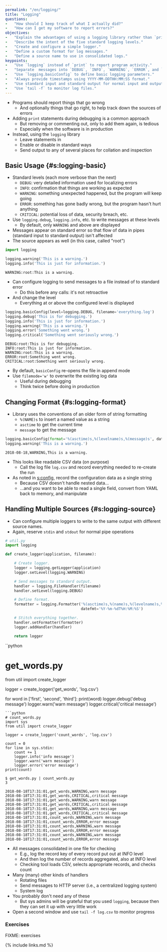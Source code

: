 ```yaml
---
permalink: "/en/logging/"
title: "Logging"
questions:
-   "How should I keep track of what I actually did?"
-   "How can I get my software to report errors?"
objectives:
-   "Explain the advantages of using a logging library rather than `print` statements in data science pipelines."
-   "Describe the intent of the five standard logging levels."
-   "Create and configure a simple logger."
-   "Define a custom format for log messages."
-   "Define a source name to use in consolidated logs."
keypoints:
-   "Use `logging` instead of `print` to report program activity."
-   "Separate  messages into `DEBUG`, `INFO`, `WARNING`, `ERROR`, and `CRITICAL` levels."
-   "Use `logging.basicConfig` to define basic logging parameters."
-   "Always provide timestamps using YYYY-MM-DDTHH:MM:SS format."
-   "Use standard input and standard output for normal input and output, and send log messages to a file."
-   "Use `tail -f` to monitor log files."
---
```


-   Programs should report things that go wrong
    -   And optionally things that go right, to help track down the sources of errors
-   Adding `print` statements during debugging is a common approach
    -   But removing or commenting out, only to add them again, is tedious
    -   Especially when the software is in production
-   Instead, using the `logging` library
    -   Leave statements in
    -   Enable or disable in standard ways
    -   Send output to any of several places for collation and inspection

## Basic Usage {#s:logging-basic}

-   Standard levels (each more verbose than the next)
    -   `DEBUG`: very detailed information used for localizing errors
    -   `INFO`: confirmation that things are working as expected
    -   `WARNING`: something unexpected happened, but the program will keep going
    -   `ERROR`: something has gone badly wrong, but the program hasn't hurt anything
    -   `CRITICAL`: potential loss of data, security breach, etc.
-   Use `logging.debug`, `logging.info`, etc. to write messages at these levels
    -   By default, only `WARNING` and above are displayed
-   Messages appear on standard error so that flow of data in pipes (standard input to standard output) isn't affected
-   The source appears as well (in this case, called "root")

```python
import logging

logging.warning('This is a warning.')
logging.info('This is just for information.')
```
```stderr
WARNING:root:This is a warning.
```

-   Can configure logging to send messages to a file instead of to standard error
    -   Do this before any calls: it's not retroactive
-   And change the level
    -   Everything at or above the configured level is displayed

```python
logging.basicConfig(level=logging.DEBUG, filename='everything.log')
logging.debug('This is for debugging.')
logging.info('This is just for information.')
logging.warning('This is a warning.')
logging.error('Something went wrong.')
logging.critical('Something went seriously wrong.')
```
```
DEBUG:root:This is for debugging.
INFO:root:This is just for information.
WARNING:root:This is a warning.
ERROR:root:Something went wrong.
CRITICAL:root:Something went seriously wrong.
```

-   By default, `basicConfig` re-opens the file in append mode
-   Use `filemode='w'` to overwrite the existing log data
    -   Useful during debugging
    -   Think twice before doing in production

## Changing Format {#s:logging-format}

-   Library uses the conventions of an older form of string formatting
    -   `%(NAME)s` to insert a named value as a string
    -   `asctime` to get the current time
    -   `message` to get the message

```python
logging.basicConfig(format='%(asctime)s,%(levelname)s,%(message)s', datefmt='%Y-%m-%d')
logging.warning('This is a warning.')
```
```
2018-08-18,WARNING,This is a warning.
```

-   This looks like readable CSV data (on purpose)
    -   Call the log file `log.csv` and record everything needed to re-create the run
-   As noted in [s:config](#CHAPTER), record the configuration data as a single string
    -   Because CSV doesn't handle nested data...
    -   ...and you want to be able to read a single field, convert from YAML back to memory, and manipulate

## Handling Multiple Sources {#s:logging-source}

-   Can configure multiple loggers to write to the same output with different source names.
-   Again, reserve `stdin` and `stdout` for normal pipe operations

```python
# util.py
import logging

def create_logger(application, filename):

    # Create logger.
    logger = logging.getLogger(application)
    logger.setLevel(logging.WARNING)

    # Send messages to standard output.
    handler = logging.FileHandler(filename)
    handler.setLevel(logging.DEBUG)

    # Define format.
    formatter = logging.Formatter('%(asctime)s,%(name)s,%(levelname)s,%(message)s',
                                  datefmt='%Y-%m-%dT%H:%M:%S')

    # Stitch everything together.
    handler.setFormatter(formatter)
    logger.addHandler(handler)

    return logger
```
``python
# get_words.py
from util import create_logger

logger = create_logger('get_words', 'log.csv')

for word in ['first', 'second', 'third']:
    print(word)
    logger.debug('debug message')
    logger.warn('warn message')
    logger.critical('critical message')
```
```python
# count_words.py
import sys
from util import create_logger

logger = create_logger('count_words', 'log.csv')

count = 0
for line in sys.stdin:
    count += 1
    logger.info('info message')
    logger.warn('warn message')
    logger.error('error message')
print(count)
```
```
$ get_words.py | count_words.py
3
```
```
2018-08-18T17:31:01,get_words,WARNING,warn message
2018-08-18T17:31:01,get_words,CRITICAL,critical message
2018-08-18T17:31:01,get_words,WARNING,warn message
2018-08-18T17:31:01,get_words,CRITICAL,critical message
2018-08-18T17:31:01,get_words,WARNING,warn message
2018-08-18T17:31:01,get_words,CRITICAL,critical message
2018-08-18T17:31:01,count_words,WARNING,warn message
2018-08-18T17:31:01,count_words,ERROR,error message
2018-08-18T17:31:01,count_words,WARNING,warn message
2018-08-18T17:31:01,count_words,ERROR,error message
2018-08-18T17:31:01,count_words,WARNING,warn message
2018-08-18T17:31:01,count_words,ERROR,error message
```

-   All messages consolidated in one file for checking
    -   E.g., log the record key of every record put out at INFO level
    -   And then log the number of records aggregated, also at INFO level
    -   Checking tool loads CSV, selects appropriate records, and checks count
-   Many (many) other kinds of handlers
    -   Rotating files
    -   Send messages to HTTP server (i.e., a centralized logging system)
    -   System log
-   You probably don't need any of these
    -   But sys admins will be grateful that you used `logging`, because then they can set it up with very little work
-   Open a second window and use `tail -f log.csv` to monitor progress

### Exercises

FIXME: exercises

{% include links.md %}
